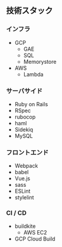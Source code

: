 ## 技術スタック

### インフラ

- GCP
  - GAE
  - SQL
  - Memorystore
- AWS
  - Lambda

### サーバサイド

- Ruby on Rails
- RSpec
- rubocop
- haml
- Sidekiq
- MySQL

### フロントエンド

- Webpack
- babel
- Vue.js
- sass
- ESLint
- stylelint

### CI / CD
- buildkite
  - AWS EC2
- GCP Cloud Build
